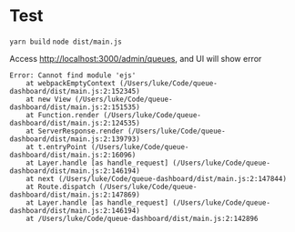 # Test

`yarn build`
`node dist/main.js`

Access [http://localhost:3000/admin/queues](http://localhost:3000/admin/queues), and UI will show error

```
Error: Cannot find module 'ejs'
    at webpackEmptyContext (/Users/luke/Code/queue-dashboard/dist/main.js:2:152345)
    at new View (/Users/luke/Code/queue-dashboard/dist/main.js:2:151535)
    at Function.render (/Users/luke/Code/queue-dashboard/dist/main.js:2:124535)
    at ServerResponse.render (/Users/luke/Code/queue-dashboard/dist/main.js:2:139793)
    at t.entryPoint (/Users/luke/Code/queue-dashboard/dist/main.js:2:16096)
    at Layer.handle [as handle_request] (/Users/luke/Code/queue-dashboard/dist/main.js:2:146194)
    at next (/Users/luke/Code/queue-dashboard/dist/main.js:2:147844)
    at Route.dispatch (/Users/luke/Code/queue-dashboard/dist/main.js:2:147869)
    at Layer.handle [as handle_request] (/Users/luke/Code/queue-dashboard/dist/main.js:2:146194)
    at /Users/luke/Code/queue-dashboard/dist/main.js:2:142896
```
